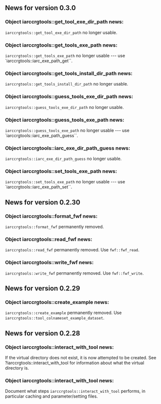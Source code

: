 <!-- generated by R package codedoc; do not modify! -->

## News for version 0.3.0

### Object iarccrgtools::get_tool_exe_dir_path news:

`iarccrgtools::get_tool_exe_dir_path` no longer usable.

### Object iarccrgtools::get_tools_exe_path news:

`iarccrgtools::get_tools_exe_path` no longer usable ---
use `iarccrgtools::iarc_exe_path_get``.

### Object iarccrgtools::get_tools_install_dir_path news:

`iarccrgtools::get_tools_install_dir_path` no longer usable.

### Object iarccrgtools::guess_tools_exe_dir_path news:

`iarccrgtools::guess_tools_exe_dir_path` no longer usable.

### Object iarccrgtools::guess_tools_exe_path news:

`iarccrgtools::guess_tools_exe_path` no longer usable ---
use `iarccrgtools::iarc_exe_path_guess``.

### Object iarccrgtools::iarc_exe_dir_path_guess news:

`iarccrgtools::iarc_exe_dir_path_guess` no longer usable.

### Object iarccrgtools::set_tools_exe_path news:

`iarccrgtools::set_tools_exe_path` no longer usable ---
use `iarccrgtools::iarc_exe_path_set``.


## News for version 0.2.30

### Object iarccrgtools::format_fwf news:

`iarccrgtools::format_fwf` permanently removed.

### Object iarccrgtools::read_fwf news:

`iarccrgtools::read_fwf` permanently removed. Use
`fwf::fwf_read`.

### Object iarccrgtools::write_fwf news:

`iarccrgtools::write_fwf` permanently removed. Use
`fwf::fwf_write`.


## News for version 0.2.29

### Object iarccrgtools::create_example news:

`iarccrgtools::create_example` permanently removed. Use
`iarccrgtools::tool_colnameset_example_dataset`.


## News for version 0.2.28

### Object iarccrgtools::interact_with_tool news:

If the virtual directory does not exist, it is now attempted to be
created. See ?iarccrgtools::interact_with_tool for information about
what the virtual directory is.

### Object iarccrgtools::interact_with_tool news:

Document what steps `iarccrgtools::interact_with_tool` performs, in
particular caching and parameter/setting files.


